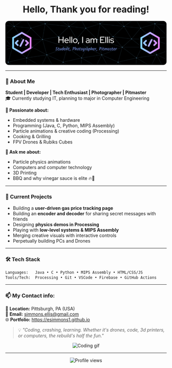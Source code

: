 <h1 align="center">Hello, Thank you for reading!</h1>
<p align="center">
  <img src="github-header-image.png" alt="Welcome banner" />
</p>

---

### 🎯 About Me

 **Student | Developer | Tech Enthusiast | Photographer | Pitmaster**  
🎓 Currently studying IT, planning to major in Computer Engineering 

**🧠 Passionate about:**
- Embedded systems & hardware
- Programming (Java, C, Python, MIPS Assembly)
- Particle animations & creative coding (Processing)
- Cooking & Grilling
- FPV Drones & Rubiks Cubes

**💬 Ask me about:**
- Particle physics animations
- Computers and computer technology
- 3D Printing
- BBQ and why vinegar sauce is elite 🔥🍖

---

### 🚀 Current Projects
- Building a **user-driven gas price tracking page**
- Building an **encoder and decoder** for sharing secret messages with friends
- Designing **physics demos in Processing**
- Playing with **low-level systems & MIPS Assembly**
- Merging creative visuals with interactive controls
- Perpetually building PCs and Drones
  
---

### 🛠️ Tech Stack

```plaintext
Languages:   Java • C • Python • MIPS Assembly • HTML/CSS/JS
Tools/Tech:  Processing • Git • VSCode • Firebase • GitHub Actions
```

---

### 📫 My Contact info:

📍 **Location:** Pittsburgh, PA (USA)  
📧 **Email:** simmons.ellis@gmail.com  
🌐 **Portfolio:** https://esimmons1.github.io

> 💡 _"Coding, crashing, learning. Whether it's drones, code, 3d printers, or computers, the rebuild's half the fun."_

<p align="center">
  <img src="https://media3.giphy.com/media/v1.Y2lkPTc5MGI3NjExcWx0NDluZG9lNngwa2c1bDZsejAyNHg3dnBzOHlycjg1M3d3cGRvNCZlcD12MV9pbnRlcm5hbF9naWZfYnlfaWQmY3Q9Zw/scZPhLqaVOM1qG4lT9/giphy.gif" width="250" alt="Coding gif"/>
</p>

---

<p align="center">
  <img src="https://komarev.com/ghpvc/?username=esimmons1&style=flat-square&color=blue" alt="Profile views" />
</p>
